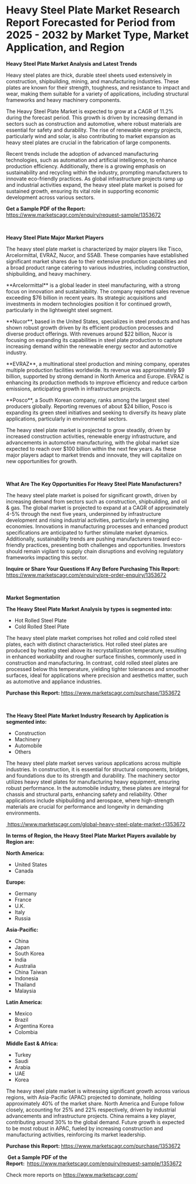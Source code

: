 <p><h1>Heavy Steel Plate Market Research Report Forecasted for Period from 2025 -  2032 by Market Type, Market Application, and Region</h1></p><p><strong>Heavy Steel Plate Market Analysis and Latest Trends</strong></p>
<p><p>Heavy steel plates are thick, durable steel sheets used extensively in construction, shipbuilding, mining, and manufacturing industries. These plates are known for their strength, toughness, and resistance to impact and wear, making them suitable for a variety of applications, including structural frameworks and heavy machinery components.</p><p>The Heavy Steel Plate Market is expected to grow at a CAGR of 11.2% during the forecast period. This growth is driven by increasing demand in sectors such as construction and automotive, where robust materials are essential for safety and durability. The rise of renewable energy projects, particularly wind and solar, is also contributing to market expansion as heavy steel plates are crucial in the fabrication of large components.</p><p>Recent trends include the adoption of advanced manufacturing technologies, such as automation and artificial intelligence, to enhance production efficiency. Additionally, there is a growing emphasis on sustainability and recycling within the industry, prompting manufacturers to innovate eco-friendly practices. As global infrastructure projects ramp up and industrial activities expand, the heavy steel plate market is poised for sustained growth, ensuring its vital role in supporting economic development across various sectors.</p></p>
<p><strong>Get a Sample PDF of the Report:&nbsp;</strong> <a href="https://www.marketscagr.com/enquiry/request-sample/1353672?utm_campaign=2138&utm_medium=2&utm_source=Github&utm_content=ia&utm_term=30012025&utm_id=heavy-steel-plate">https://www.marketscagr.com/enquiry/request-sample/1353672</a></p>
<p>&nbsp;</p>
<p><strong>Heavy Steel Plate Major Market Players</strong></p>
<p><p>The heavy steel plate market is characterized by major players like Tisco, Arcelormittal, EVRAZ, Nucor, and SSAB. These companies have established significant market shares due to their extensive production capabilities and a broad product range catering to various industries, including construction, shipbuilding, and heavy machinery.</p><p>**Arcelormittal** is a global leader in steel manufacturing, with a strong focus on innovation and sustainability. The company reported sales revenue exceeding $76 billion in recent years. Its strategic acquisitions and investments in modern technologies position it for continued growth, particularly in the lightweight steel segment.</p><p>**Nucor**, based in the United States, specializes in steel products and has shown robust growth driven by its efficient production processes and diverse product offerings. With revenues around $22 billion, Nucor is focusing on expanding its capabilities in steel plate production to capture increasing demand within the renewable energy sector and automotive industry.</p><p>**EVRAZ**, a multinational steel production and mining company, operates multiple production facilities worldwide. Its revenue was approximately $9 billion, supported by strong demand in North America and Europe. EVRAZ is enhancing its production methods to improve efficiency and reduce carbon emissions, anticipating growth in infrastructure projects.</p><p>**Posco**, a South Korean company, ranks among the largest steel producers globally. Reporting revenues of about $24 billion, Posco is expanding its green steel initiatives and seeking to diversify its heavy plate applications, particularly in environmental sectors.</p><p>The heavy steel plate market is projected to grow steadily, driven by increased construction activities, renewable energy infrastructure, and advancements in automotive manufacturing, with the global market size expected to reach over $100 billion within the next few years. As these major players adapt to market trends and innovate, they will capitalize on new opportunities for growth.</p></p>
<p>&nbsp;</p>
<p><strong>What Are The Key Opportunities For Heavy Steel Plate Manufacturers?</strong></p>
<p><p>The heavy steel plate market is poised for significant growth, driven by increasing demand from sectors such as construction, shipbuilding, and oil & gas. The global market is projected to expand at a CAGR of approximately 4-5% through the next five years, underpinned by infrastructure development and rising industrial activities, particularly in emerging economies. Innovations in manufacturing processes and enhanced product specifications are anticipated to further stimulate market dynamics. Additionally, sustainability trends are pushing manufacturers toward eco-friendly practices, presenting both challenges and opportunities. Investors should remain vigilant to supply chain disruptions and evolving regulatory frameworks impacting this sector.</p></p>
<p><strong>Inquire or Share Your Questions If Any Before Purchasing This Report:</strong> <a href="https://www.marketscagr.com/enquiry/pre-order-enquiry/1353672?utm_campaign=2138&utm_medium=2&utm_source=Github&utm_content=ia&utm_term=30012025&utm_id=heavy-steel-plate">https://www.marketscagr.com/enquiry/pre-order-enquiry/1353672</a></p>
<p>&nbsp;</p>
<p><strong>Market Segmentation</strong></p>
<p><strong>The Heavy Steel Plate Market Analysis by types is segmented into:</strong></p>
<p><ul><li>Hot Rolled Steel Plate</li><li>Cold Rolled Steel Plate</li></ul></p>
<p><p>The heavy steel plate market comprises hot rolled and cold rolled steel plates, each with distinct characteristics. Hot rolled steel plates are produced by heating steel above its recrystallization temperature, resulting in enhanced workability and rougher surface finishes, commonly used in construction and manufacturing. In contrast, cold rolled steel plates are processed below this temperature, yielding tighter tolerances and smoother surfaces, ideal for applications where precision and aesthetics matter, such as automotive and appliance industries.</p></p>
<p><strong>Purchase this Report:&nbsp;</strong><a href="https://www.marketscagr.com/purchase/1353672?utm_campaign=2138&utm_medium=2&utm_source=Github&utm_content=ia&utm_term=30012025&utm_id=heavy-steel-plate">https://www.marketscagr.com/purchase/1353672</a></p>
<p>&nbsp;</p>
<p><strong>The Heavy Steel Plate Market Industry Research by Application is segmented into:</strong></p>
<p><ul><li>Construction</li><li>Machinery</li><li>Automobile</li><li>Others</li></ul></p>
<p><p>The heavy steel plate market serves various applications across multiple industries. In construction, it is essential for structural components, bridges, and foundations due to its strength and durability. The machinery sector utilizes heavy steel plates for manufacturing heavy equipment, ensuring robust performance. In the automobile industry, these plates are integral for chassis and structural parts, enhancing safety and reliability. Other applications include shipbuilding and aerospace, where high-strength materials are crucial for performance and longevity in demanding environments.</p></p>
<p><a href="https://www.marketscagr.com/global-heavy-steel-plate-market-r1353672?utm_campaign=2138&utm_medium=2&utm_source=Github&utm_content=ia&utm_term=30012025&utm_id=heavy-steel-plate">&nbsp;https://www.marketscagr.com/global-heavy-steel-plate-market-r1353672</a></p>
<p><strong>In terms of Region, the Heavy Steel Plate Market Players available by Region are:</strong></p>
<p>
    <p> <strong> North America: </strong>
        <ul>
            <li>United States</li>
            <li>Canada</li>
        </ul>
        </p> 
    <p> <strong> Europe: </strong>
        <ul>
            <li>Germany</li>
            <li>France</li>
            <li>U.K.</li>
            <li>Italy</li>
            <li>Russia</li>
        </ul>
        </p> 
    <p> <strong> Asia-Pacific: </strong>
        <ul>
            <li>China</li>
            <li>Japan</li>
            <li>South Korea</li>
            <li>India</li>
            <li>Australia</li>
            <li>China Taiwan</li>
            <li>Indonesia</li>
            <li>Thailand</li>
            <li>Malaysia</li>
        </ul>
        </p> 
    <p> <strong> Latin America: </strong>
        <ul>
            <li>Mexico</li>
            <li>Brazil</li>
            <li>Argentina Korea</li>
            <li>Colombia</li>
        </ul>
        </p> 
    <p> <strong> Middle East & Africa: </strong>
        <ul>
            <li>Turkey</li>
            <li>Saudi</li>
            <li>Arabia</li>
            <li>UAE</li>
            <li>Korea</li>
        </ul>
    </p>
    </p>
<p><p>The heavy steel plate market is witnessing significant growth across various regions, with Asia-Pacific (APAC) projected to dominate, holding approximately 40% of the market share. North America and Europe follow closely, accounting for 25% and 22% respectively, driven by industrial advancements and infrastructure projects. China remains a key player, contributing around 30% to the global demand. Future growth is expected to be most robust in APAC, fueled by increasing construction and manufacturing activities, reinforcing its market leadership.</p></p>
<p><strong>Purchase this Report: </strong><a href="https://www.marketscagr.com/purchase/1353672?utm_campaign=2138&utm_medium=2&utm_source=Github&utm_content=ia&utm_term=30012025&utm_id=heavy-steel-plate">https://www.marketscagr.com/purchase/1353672</a></p>
<p>&nbsp;<strong>Get a Sample PDF of the Report:&nbsp;&nbsp;</strong><a href="https://www.marketscagr.com/enquiry/request-sample/1353672?utm_campaign=2138&utm_medium=2&utm_source=Github&utm_content=ia&utm_term=30012025&utm_id=heavy-steel-plate">https://www.marketscagr.com/enquiry/request-sample/1353672</a></p>
<p><strong></strong></p>
<p>Check more reports on <a href="https://www.marketscagr.com/?utm_campaign=2138&utm_medium=2&utm_source=Github&utm_content=ia&utm_term=30012025&utm_id=heavy-steel-plate">https://www.marketscagr.com/</a></p>